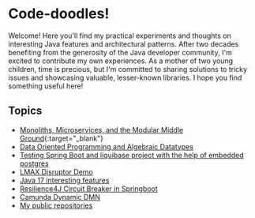 # Code-doodles!
Welcome! Here you'll find my practical experiments and thoughts on interesting Java features and architectural patterns. After two decades benefiting from the generosity of the Java developer community, I'm excited to contribute my own experiences. As a mother of two young children, time is precious, but I'm committed to sharing solutions to tricky issues and showcasing valuable, lesser-known libraries. I hope you find something useful here!

## Topics
* [Monoliths, Microservices, and the Modular Middle Ground](https://github.com/rrjavadev/code-doodles/blob/master/ModularMonoliths.md#monoliths-microservices-and-the-modular-middle-ground){:target="_blank"}
* [Data Oriented Programming and Algebraic Datatypes](https://github.com/rrjavadev/data_oriented_programming?tab=readme-ov-file#data-oriented-programming-and-algebraic-data-types)
* [Testing Spring Boot and liquibase project with the help of embedded postgres](https://rrjavadev.github.io/SpringBoot-Liquibase-ComponentTest-With-EmbeddedPostgres/)
* [LMAX Disruptor Demo](https://github.com/rrjavadev/my-exp/tree/main/lmax-disruptor-demo#lmax-disruptor-demo)
* [Java 17 interesting features](https://github.com/rrjavadev/my-exp/tree/main/jdk17Demo)
* [Resilience4J Circuit Breaker in Springboot](https://github.com/rrjavadev/circuit-breaker-springboot-resilience4J)
* [Camunda Dynamic DMN](https://github.com/rrjavadev/camunda-dynamic-dmn?tab=readme-ov-file#camunda-dynamic-dmn)
* [My public repositories](https://github.com/rrjavadev?tab=repositories)
  
